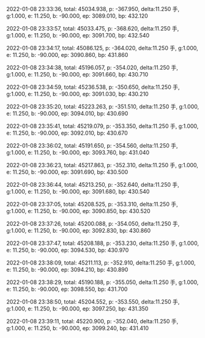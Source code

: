2022-01-08 23:33:36, total: 45034.938, p: -367.950, delta:11.250 手, g:1.000, e: 11.250, b: -90.000, ep: 3089.010, bp: 432.120

2022-01-08 23:33:57, total: 45033.475, p: -368.620, delta:11.250 手, g:1.000, e: 11.250, b: -90.000, ep: 3091.700, bp: 432.540

2022-01-08 23:34:17, total: 45086.125, p: -364.020, delta:11.250 手, g:1.000, e: 11.250, b: -90.000, ep: 3090.860, bp: 431.860

2022-01-08 23:34:38, total: 45196.057, p: -354.020, delta:11.250 手, g:1.000, e: 11.250, b: -90.000, ep: 3091.660, bp: 430.710

2022-01-08 23:34:59, total: 45236.538, p: -350.650, delta:11.250 手, g:1.000, e: 11.250, b: -90.000, ep: 3091.030, bp: 430.210

2022-01-08 23:35:20, total: 45223.263, p: -351.510, delta:11.250 手, g:1.000, e: 11.250, b: -90.000, ep: 3094.010, bp: 430.690

2022-01-08 23:35:41, total: 45219.079, p: -353.350, delta:11.250 手, g:1.000, e: 11.250, b: -90.000, ep: 3092.010, bp: 430.670

2022-01-08 23:36:02, total: 45191.650, p: -354.560, delta:11.250 手, g:1.000, e: 11.250, b: -90.000, ep: 3093.760, bp: 431.040

2022-01-08 23:36:23, total: 45217.863, p: -352.310, delta:11.250 手, g:1.000, e: 11.250, b: -90.000, ep: 3091.690, bp: 430.500

2022-01-08 23:36:44, total: 45213.250, p: -352.640, delta:11.250 手, g:1.000, e: 11.250, b: -90.000, ep: 3091.680, bp: 430.540

2022-01-08 23:37:05, total: 45208.525, p: -353.310, delta:11.250 手, g:1.000, e: 11.250, b: -90.000, ep: 3090.850, bp: 430.520

2022-01-08 23:37:26, total: 45200.088, p: -354.050, delta:11.250 手, g:1.000, e: 11.250, b: -90.000, ep: 3092.830, bp: 430.860

2022-01-08 23:37:47, total: 45208.188, p: -353.230, delta:11.250 手, g:1.000, e: 11.250, b: -90.000, ep: 3094.530, bp: 430.970

2022-01-08 23:38:09, total: 45211.113, p: -352.910, delta:11.250 手, g:1.000, e: 11.250, b: -90.000, ep: 3094.210, bp: 430.890

2022-01-08 23:38:29, total: 45190.188, p: -355.050, delta:11.250 手, g:1.000, e: 11.250, b: -90.000, ep: 3098.550, bp: 431.700

2022-01-08 23:38:50, total: 45204.552, p: -353.550, delta:11.250 手, g:1.000, e: 11.250, b: -90.000, ep: 3097.250, bp: 431.350

2022-01-08 23:39:11, total: 45220.900, p: -352.040, delta:11.250 手, g:1.000, e: 11.250, b: -90.000, ep: 3099.240, bp: 431.410